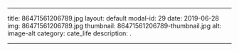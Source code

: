 
---
title: 86471561206789.jpg
layout: default
modal-id: 29
date: 2019-06-28
img: 86471561206789.jpg
thumbnail: 86471561206789-thumbnail.jpg
alt: image-alt
category: cate_life
description: .

---

